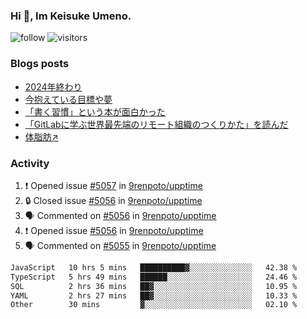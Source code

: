 ### Hi 👋, Im Keisuke Umeno.

<!--
**9renpoto/9renpoto** is a ✨ _special_ ✨ repository because its `README.md` (this file) appears on your GitHub profile.

Here are some ideas to get you started:

- 🔭 I’m currently working on ...
- 🌱 I’m currently learning ...
- 👯 I’m looking to collaborate on ...
- 🤔 I’m looking for help with ...
- 💬 Ask me about ...
- 📫 How to reach me: ...
- 😄 Pronouns: ...
- ⚡ Fun fact: ...
-->

![follow](https://img.shields.io/github/followers/9renpoto?label=Follow&style=social)
![visitors](https://komarev.com/ghpvc/?username=9renpoto&label=Profile%20views&color=0e75b6&style=flat)

### Blogs posts

<!-- BLOG-POST-LIST:START -->
- [2024年終わり](https://9renpoto.win/entry/2024/12/31/2024-end)
- [今抱えている目標や夢](https://9renpoto.win/entry/2024/12/02/objective)
- [「書く習慣」という本が面白かった](https://9renpoto.win/entry/2024/11/11/leave_a_feeling_sad)
- [「GitLabに学ぶ世界最先端のリモート組織のつくりかた」を読んだ](https://9renpoto.win/entry/2024/09/10/remote_organization)
- [体脂肪↗](https://9renpoto.win/entry/2024/08/12/gaining_fat)
<!-- BLOG-POST-LIST:END -->

### Activity

<!--START_SECTION:activity-->
1. ❗ Opened issue [#5057](https://github.com/9renpoto/upptime/issues/5057) in [9renpoto/upptime](https://github.com/9renpoto/upptime)
2. 🔒 Closed issue [#5056](https://github.com/9renpoto/upptime/issues/5056) in [9renpoto/upptime](https://github.com/9renpoto/upptime)
3. 🗣 Commented on [#5056](https://github.com/9renpoto/upptime/issues/5056#issuecomment-2581688517) in [9renpoto/upptime](https://github.com/9renpoto/upptime)
4. ❗ Opened issue [#5056](https://github.com/9renpoto/upptime/issues/5056) in [9renpoto/upptime](https://github.com/9renpoto/upptime)
5. 🗣 Commented on [#5055](https://github.com/9renpoto/upptime/issues/5055#issuecomment-2580075743) in [9renpoto/upptime](https://github.com/9renpoto/upptime)
<!--END_SECTION:activity-->

<!--START_SECTION:waka-->

```txt
JavaScript   10 hrs 5 mins   ██████████▓░░░░░░░░░░░░░░   42.38 %
TypeScript   5 hrs 49 mins   ██████░░░░░░░░░░░░░░░░░░░   24.46 %
SQL          2 hrs 36 mins   ██▓░░░░░░░░░░░░░░░░░░░░░░   10.95 %
YAML         2 hrs 27 mins   ██▓░░░░░░░░░░░░░░░░░░░░░░   10.33 %
Other        30 mins         ▓░░░░░░░░░░░░░░░░░░░░░░░░   02.10 %
```

<!--END_SECTION:waka-->
